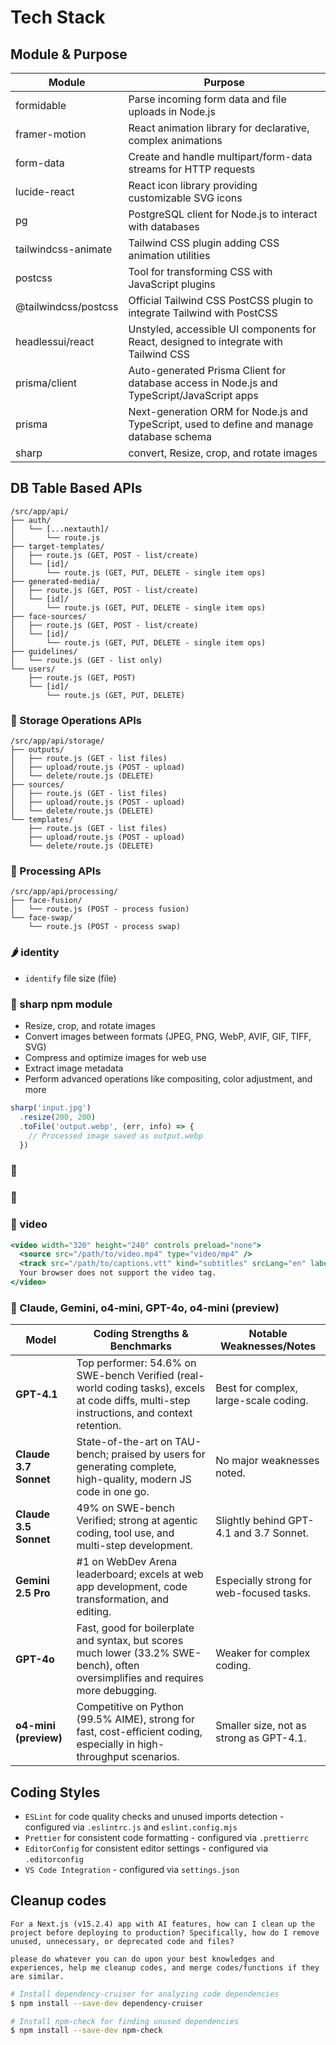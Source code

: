 # Tech Stack

## Module & Purpose

| Module               | Purpose                                                                                    |
| -------------------- | ------------------------------------------------------------------------------------------ |
| formidable           | Parse incoming form data and file uploads in Node.js                                       |
| framer-motion        | React animation library for declarative, complex animations                                |
| form-data            | Create and handle multipart/form-data streams for HTTP requests                            |
| lucide-react         | React icon library providing customizable SVG icons                                        |
| pg                   | PostgreSQL client for Node.js to interact with databases                                   |
| tailwindcss-animate  | Tailwind CSS plugin adding CSS animation utilities                                         |
| postcss              | Tool for transforming CSS with JavaScript plugins                                          |
| @tailwindcss/postcss | Official Tailwind CSS PostCSS plugin to integrate Tailwind with PostCSS                    |
| headlessui/react     | Unstyled, accessible UI components for React, designed to integrate with Tailwind CSS      |
| prisma/client        | Auto-generated Prisma Client for database access in Node.js and TypeScript/JavaScript apps |
| prisma               | Next-generation ORM for Node.js and TypeScript, used to define and manage database schema  |
| sharp                | convert, Resize, crop, and rotate images                                                   |

## DB Table Based APIs

```tree
/src/app/api/
├── auth/
│   └── [...nextauth]/
│       └── route.js
├── target-templates/
│   ├── route.js (GET, POST - list/create)
│   └── [id]/
│       └── route.js (GET, PUT, DELETE - single item ops)
├── generated-media/
│   ├── route.js (GET, POST - list/create)
│   └── [id]/
│       └── route.js (GET, PUT, DELETE - single item ops)
├── face-sources/
│   ├── route.js (GET, POST - list/create)
│   └── [id]/
│       └── route.js (GET, PUT, DELETE - single item ops)
├── guidelines/
│   └── route.js (GET - list only)
└── users/
    ├── route.js (GET, POST)
    └── [id]/
        └── route.js (GET, PUT, DELETE)
```

### 🥬 Storage Operations APIs

```tree
/src/app/api/storage/
├── outputs/
│   ├── route.js (GET - list files)
│   ├── upload/route.js (POST - upload)
│   └── delete/route.js (DELETE)
├── sources/
│   ├── route.js (GET - list files)
│   ├── upload/route.js (POST - upload)
│   └── delete/route.js (DELETE)
└── templates/
    ├── route.js (GET - list files)
    ├── upload/route.js (POST - upload)
    └── delete/route.js (DELETE)
```

### 🥒 Processing APIs

```tree
/src/app/api/processing/
├── face-fusion/
│   └── route.js (POST - process fusion)
└── face-swap/
    └── route.js (POST - process swap)
```

### 🌶 identity

- `identify` file size (file)

### 🌽 sharp npm module

- Resize, crop, and rotate images
- Convert images between formats (JPEG, PNG, WebP, AVIF, GIF, TIFF, SVG)
- Compress and optimize images for web use
- Extract image metadata
- Perform advanced operations like compositing, color adjustment, and more

```jsx
sharp('input.jpg')
  .resize(200, 200)
  .toFile('output.webp', (err, info) => {
    // Processed image saved as output.webp
  })
```

### 🌽

### 🌽

### 🌽 video

```jsx
<video width="320" height="240" controls preload="none">
  <source src="/path/to/video.mp4" type="video/mp4" />
  <track src="/path/to/captions.vtt" kind="subtitles" srcLang="en" label="English" />
  Your browser does not support the video tag.
</video>
```

### 🥕 Claude, Gemini, o4-mini, GPT-4o, o4-mini (preview)

| Model                 | Coding Strengths & Benchmarks                                                                                                               | Notable Weaknesses/Notes                 |
| --------------------- | ------------------------------------------------------------------------------------------------------------------------------------------- | ---------------------------------------- |
| **GPT-4.1**           | Top performer: 54.6% on SWE-bench Verified (real-world coding tasks), excels at code diffs, multi-step instructions, and context retention. | Best for complex, large-scale coding.    |
| **Claude 3.7 Sonnet** | State-of-the-art on TAU-bench; praised by users for generating complete, high-quality, modern JS code in one go.                            | No major weaknesses noted.               |
| **Claude 3.5 Sonnet** | 49% on SWE-bench Verified; strong at agentic coding, tool use, and multi-step development.                                                  | Slightly behind GPT-4.1 and 3.7 Sonnet.  |
| **Gemini 2.5 Pro**    | #1 on WebDev Arena leaderboard; excels at web app development, code transformation, and editing.                                            | Especially strong for web-focused tasks. |
| **GPT-4o**            | Fast, good for boilerplate and syntax, but scores much lower (33.2% SWE-bench), often oversimplifies and requires more debugging.           | Weaker for complex coding.               |
| **o4-mini (preview)** | Competitive on Python (99.5% AIME), strong for fast, cost-efficient coding, especially in high-throughput scenarios.                        | Smaller size, not as strong as GPT-4.1.  |

## Coding Styles

- `ESLint` for code quality checks and unused imports detection - configured via `.eslintrc.js` and `eslint.config.mjs`
- `Prettier` for consistent code formatting - configured via `.prettierrc`
- `EditorConfig` for consistent editor settings - configured via `.editorconfig`
- `VS Code Integration` - configured via `settings.json`

## Cleanup codes

```text
For a Next.js (v15.2.4) app with AI features, how can I clean up the project before deploying to production? Specifically, how do I remove unused, unnecessary, or deprecated code and files?

please do whatever you can do upon your best knowledges and experiences, help me cleanup codes, and merge codes/functions if they are similar.
```

```bash
# Install dependency-cruiser for analyzing code dependencies
$ npm install --save-dev dependency-cruiser

# Install npm-check for finding unused dependencies
$ npm install --save-dev npm-check
```

